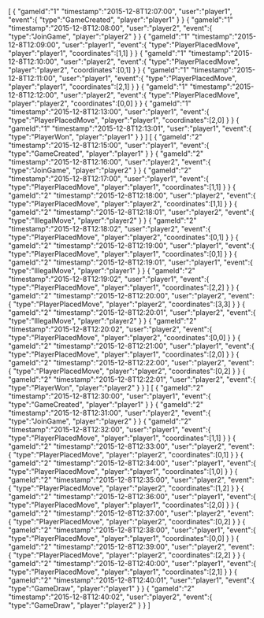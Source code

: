 [
	{
		"gameId":"1"
		"timestamp":"2015-12-8T12:07:00",
		"user":"player1",
		"event":{
			"type":"GameCreated",
			"player":"player1"
		}
	}
	{
		"gameId":"1"
		"timestamp":"2015-12-8T12:08:00",
		"user":"player2",
		"event":{
			"type":"JoinGame",
			"player":"player2"
		}
	}
	{
		"gameId":"1"
		"timestamp":"2015-12-8T12:09:00",
		"user":"player1",
		"event":{
			"type":"PlayerPlacedMove",
			"player":"player1",
			"coordinates":[1,1]
		}
	}
	{
		"gameId":"1"
		"timestamp":"2015-12-8T12:10:00",
		"user":"player2",
		"event":{
			"type":"PlayerPlacedMove",
			"player":"player2",
			"coordinates":[0,1]
		}
	}
	{
		"gameId":"1"
		"timestamp":"2015-12-8T12:11:00",
		"user":"player1",
		"event":{
			"type":"PlayerPlacedMove",
			"player":"player1",
			"coordinates":[2,1]
		}
	}
	{
		"gameId":"1"
		"timestamp":"2015-12-8T12:12:00",
		"user":"player2",
		"event":{
			"type":"PlayerPlacedMove",
			"player":"player2",
			"coordinates":[0,0]
		}
	}
	{
		"gameId":"1"
		"timestamp":"2015-12-8T12:13:00",
		"user":"player1",
		"event":{
			"type":"PlayerPlacedMove",
			"player":"player1",
			"coordinates":[2,0]
		}
	}
	{
		"gameId":"1"
		"timestamp":"2015-12-8T12:13:01",
		"user":"player1",
		"event":{
			"type":"PlayerWon",
			"player":"player1"
		}
	}
]
[
	{
		"gameId":"2"
		"timestamp":"2015-12-8T12:15:00",
		"user":"player1",
		"event":{
			"type":"GameCreated",
			"player":"player1"
		}
	}
	{
		"gameId":"2"
		"timestamp":"2015-12-8T12:16:00",
		"user":"player2",
		"event":{
			"type":"JoinGame",
			"player":"player2"
		}
	}
	{
		"gameId":"2"
		"timestamp":"2015-12-8T12:17:00",
		"user":"player1",
		"event":{
			"type":"PlayerPlacedMove",
			"player":"player1",
			"coordinates":[1,1]
		}
	}
	{
		"gameId":"2"
		"timestamp":"2015-12-8T12:18:00",
		"user":"player2",
		"event":{
			"type":"PlayerPlacedMove",
			"player":"player2",
			"coordinates":[1,1]
		}
	}
	{
		"gameId":"2"
		"timestamp":"2015-12-8T12:18:01",
		"user":"player2",
		"event":{
			"type":"IllegalMove",
			"player":"player2"
		}
	}
	{
		"gameId":"2"
		"timestamp":"2015-12-8T12:18:02",
		"user":"player2",
		"event":{
			"type":"PlayerPlacedMove",
			"player":"player2",
			"coordinates":[0,1]
		}
	}
	{
		"gameId":"2"
		"timestamp":"2015-12-8T12:19:00",
		"user":"player1",
		"event":{
			"type":"PlayerPlacedMove",
			"player":"player1",
			"coordinates":[0,1]
		}
	}
	{
		"gameId":"2"
		"timestamp":"2015-12-8T12:19:01",
		"user":"player1",
		"event":{
			"type":"IllegalMove",
			"player":"player1"
		}
	}
	{
		"gameId":"2"
		"timestamp":"2015-12-8T12:19:02",
		"user":"player1",
		"event":{
			"type":"PlayerPlacedMove",
			"player":"player1",
			"coordinates":[2,2]
		}
	}
	{
		"gameId":"2"
		"timestamp":"2015-12-8T12:20:00",
		"user":"player2",
		"event":{
			"type":"PlayerPlacedMove",
			"player":"player2",
			"coordinates":[3,3]
		}
	}
	{
		"gameId":"2"
		"timestamp":"2015-12-8T12:20:01",
		"user":"player2",
		"event":{
			"type":"IllegalMove",
			"player":"player2"
		}
	}
	{
		"gameId":"2"
		"timestamp":"2015-12-8T12:20:02",
		"user":"player2",
		"event":{
			"type":"PlayerPlacedMove",
			"player":"player2",
			"coordinates":[0,0]
		}
	}
	{
		"gameId":"2"
		"timestamp":"2015-12-8T12:21:00",
		"user":"player1",
		"event":{
			"type":"PlayerPlacedMove",
			"player":"player1",
			"coordinates":[2,0]
		}
	}
	{
		"gameId":"2"
		"timestamp":"2015-12-8T12:22:00",
		"user":"player2",
		"event":{
			"type":"PlayerPlacedMove",
			"player":"player2",
			"coordinates":[0,2]
		}
	}
	{
		"gameId":"2"
		"timestamp":"2015-12-8T12:22:01",
		"user":"player2",
		"event":{
			"type":"PlayerWon",
			"player":"player2"
		}
	}
]
[
	{
		"gameId":"2"
		"timestamp":"2015-12-8T12:30:00",
		"user":"player1",
		"event":{
			"type":"GameCreated",
			"player":"player1"
		}
	}
	{
		"gameId":"2"
		"timestamp":"2015-12-8T12:31:00",
		"user":"player2",
		"event":{
			"type":"JoinGame",
			"player":"player2"
		}
	}
	{
		"gameId":"2"
		"timestamp":"2015-12-8T12:32:00",
		"user":"player1",
		"event":{
			"type":"PlayerPlacedMove",
			"player":"player1",
			"coordinates":[1,1]
		}
	}
	{
		"gameId":"2"
		"timestamp":"2015-12-8T12:33:00",
		"user":"player2",
		"event":{
			"type":"PlayerPlacedMove",
			"player":"player2",
			"coordinates":[0,1]
		}
	}
	{
		"gameId":"2"
		"timestamp":"2015-12-8T12:34:00",
		"user":"player1",
		"event":{
			"type":"PlayerPlacedMove",
			"player":"player1",
			"coordinates":[1,0]
		}
	}
	{
		"gameId":"2"
		"timestamp":"2015-12-8T12:35:00",
		"user":"player2",
		"event":{
			"type":"PlayerPlacedMove",
			"player":"player2",
			"coordinates":[1,2]
		}
	}
	{
		"gameId":"2"
		"timestamp":"2015-12-8T12:36:00",
		"user":"player1",
		"event":{
			"type":"PlayerPlacedMove",
			"player":"player1",
			"coordinates":[2,0]
		}
	}
	{
		"gameId":"2"
		"timestamp":"2015-12-8T12:37:00",
		"user":"player2",
		"event":{
			"type":"PlayerPlacedMove",
			"player":"player2",
			"coordinates":[0,2]
		}
	}
	{
		"gameId":"2"
		"timestamp":"2015-12-8T12:38:00",
		"user":"player1",
		"event":{
			"type":"PlayerPlacedMove",
			"player":"player1",
			"coordinates":[0,0]
		}
	}
	{
		"gameId":"2"
		"timestamp":"2015-12-8T12:39:00",
		"user":"player2",
		"event":{
			"type":"PlayerPlacedMove",
			"player":"player2",
			"coordinates":[2,2]
		}
	}
	{
		"gameId":"2"
		"timestamp":"2015-12-8T12:40:00",
		"user":"player1",
		"event":{
			"type":"PlayerPlacedMove",
			"player":"player1",
			"coordinates":[2,1]
		}
	}
	{
		"gameId":"2"
		"timestamp":"2015-12-8T12:40:01",
		"user":"player1",
		"event":{
			"type":"GameDraw",
			"player":"player1"
		}
	}
	{
		"gameId":"2"
		"timestamp":"2015-12-8T12:40:02",
		"user":"player2",
		"event":{
			"type":"GameDraw",
			"player":"player2"
		}
	}
]